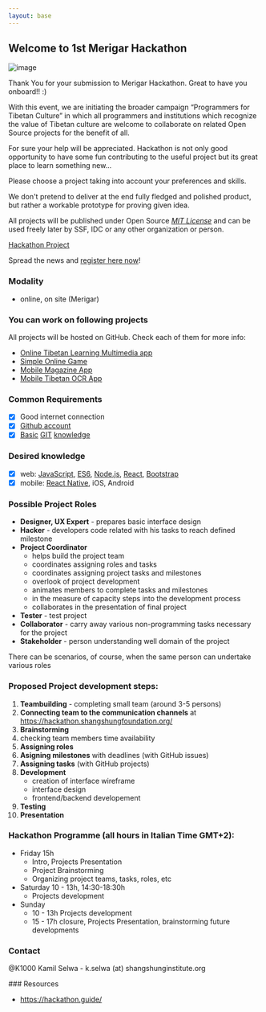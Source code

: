 ```yaml
---
layout: base
---
```

## Welcome to 1st Merigar Hackathon

![image](http://melong.com/wp-content/uploads/2017/07/1-hackathon-2017-3.jpg)

Thank You for your submission to Merigar Hackathon.
Great to have you onboard!! :)

With this event, we are initiating the broader campaign “Programmers for Tibetan Culture” in which all programmers and institutions which recognize the value of Tibetan culture are welcome to collaborate on related Open Source projects for the benefit of all.

For sure your help will be appreciated.
Hackathon is not only good opportunity to have some fun contributing to the useful project but its great place to learn something new...

Please choose a project taking into account your preferences and skills.

We don't pretend to deliver at the end fully fledged and polished product, but rather a workable prototype for proving given idea.

All projects will be published under Open Source _[MIT License](LICENSE)_ and can be used freely later by SSF, IDC or any other organization or person. 

[Hackathon Project](https://github.com/ShangShungFoundation/1st_merigar_hackathon/projects/1?fullscreen=true)

Spread the news and [register here now](https://goo.gl/forms/S8i8sXOCgYL2uXhP2)!
### Modality
- online, on site (Merigar)

### You can work on following projects
All projects will be hosted on GitHub. Check each of them for more info:

- [Online Tibetan Learning Multimedia app](https://github.com/ShangShungFoundation/tib_learn_app)
- [Simple Online Game](https://github.com/ShangShungFoundation/tibetan_game)
- [Mobile Magazine App](https://github.com/ShangShungFoundation/mobile_magazine_app)
- [Mobile Tibetan OCR App](https://github.com/ShangShungFoundation/tibetan_ocr_app)

### Common Requirements

- [x] Good internet connection
- [x] [Github account](https://github.com/)
- [x] [Basic](http://rogerdudler.github.io/git-guide/) [GIT](https://www.liquidlight.co.uk/blog/article/git-for-beginners-an-overview-and-basic-workflow/) [knowledge](http://blog.udacity.com/2015/06/a-beginners-git-github-tutorial.html)

### Desired knowledge

- [x]  web: [JavaScript](https://developer.mozilla.org/en-US/docs/Learn/Getting_started_with_the_web/JavaScript_basics), 
[ES6](https://babeljs.io/learn-es2015/), 
[Node.js](https://stackoverflow.com/questions/2353818/how-do-i-get-started-with-node-js), 
[React](https://facebook.github.io/react/), 
[Bootstrap](http://getbootstrap.com/getting-started/)
- [x] mobile: [React Native](http://www.reactnative.com/), iOS, Android

### Possible Project Roles

- **Designer, UX Expert** - prepares basic interface design
- **Hacker** - developers code related with his tasks to reach defined milestone 
- **Project Coordinator**
  - helps build the project team
  - coordinates assigning roles and tasks
  - coordinates assigning project tasks and milestones
  - overlook of project development
  - animates members to complete tasks and milestones
  - in the measure of capacity steps into the development process
  - collaborates in the presentation of final project
- **Tester** - test project
- **Collaborator** - carry away various non-programming tasks necessary for the project
- **Stakeholder** - person understanding well domain of the project

There can be scenarios, of course, when the same person can undertake various roles

### Proposed Project development steps:

1. **Teambuilding** - completing small team (around 3-5 persons)
2. **Connecting team to the communication channels** at https://hackathon.shangshungfoundation.org/
3. **Brainstorming**
4. checking team members time availability
4. **Assigning roles**
5. **Asigning milestones** with deadlines (with GitHub issues)
6. **Assigning tasks** (with GitHub projects)
7. **Development**
    - creation of interface wireframe
    - interface design
    - frontend/backend developement
8. **Testing**
9. **Presentation**

### Hackathon Programme (all hours in Italian Time GMT+2):
- Friday 15h
  - Intro, Projects Presentation
  - Project Brainstorming
  - Organizing project teams, tasks, roles, etc
- Saturday 10 - 13h, 14:30-18:30h
  - Projects development
- Sunday 
  - 10 - 13h Projects development
  - 15 - 17h closure, Projects Presentation, brainstorming future developments

### Contact

@K1000 Kamil Selwa - k.selwa (at) shangshunginstitute.org


### Resources

- https://hackathon.guide/
